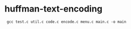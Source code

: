 # huffman-text-encoding
<code bash> gcc test.c util.c code.c encode.c menu.c main.c -o main </code>
